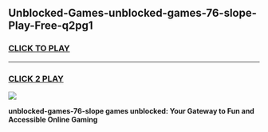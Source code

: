 
## Unblocked-Games-unblocked-games-76-slope-Play-Free-q2pg1
<h3>
<a href="https://premium76.site?title=unblocked-games-76-slope&ref=24M">CLICK TO PLAY</a></h3>
<hr>

<h3>
<a href="https://premium76.site?title=unblocked-games-76-slope&ref=24M">CLICK 2 PLAY</a>
  
</h3>

<a href="https://premium76.site?title=unblocked-games-76-slope&ref=24M"><img src="https://clearcache.store/games.png"></a>


**unblocked-games-76-slope games unblocked: Your Gateway to Fun and Accessible Online Gaming**
